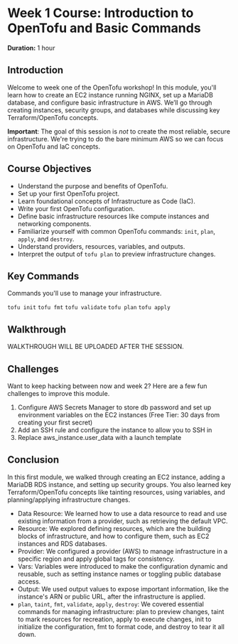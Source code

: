 # Week 1 Course: Introduction to OpenTofu and Basic Commands

**Duration:** 1 hour


## Introduction

Welcome to week one of the OpenTofu workshop! In this module, you'll learn how to create an EC2 instance running NGINX, set up a MariaDB database, and configure basic infrastructure in AWS. We’ll go through creating instances, security groups, and databases while discussing key Terraform/OpenTofu concepts.

**Important**: The goal of this session is _not_ to create the most reliable, secure infrastructure. We're trying to do the bare minimum AWS so we can focus on OpenTofu and IaC concepts.

## Course Objectives

- Understand the purpose and benefits of OpenTofu.
- Set up your first OpenTofu project.
- Learn foundational concepts of Infrastructure as Code (IaC).
- Write your first OpenTofu configuration.
- Define basic infrastructure resources like compute instances and networking components.
- Familiarize yourself with common OpenTofu commands: `init`, `plan`, `apply`, and `destroy`.
- Understand providers, resources, variables, and outputs.
- Interpret the output of `tofu plan` to preview infrastructure changes.

## Key Commands

Commands you'll use to manage your infrastructure.

`tofu init`
`tofu fmt`
`tofu validate`
`tofu plan`
`tofu apply`

## Walkthrough

WALKTHROUGH WILL BE UPLOADED AFTER THE SESSION.

## Challenges

Want to keep hacking between now and week 2? Here are a few fun challenges to improve this module.

1. Configure AWS Secrets Manager to store db password and set up environment variables on the EC2 instances (Free Tier: 30 days from creating your first secret)
2. Add an SSH rule and configure the instance to allow you to SSH in
3. Replace aws_instance.user_data with a launch template

## Conclusion

In this first module, we walked through creating an EC2 instance, adding a MariaDB RDS instance, and setting up security groups. You also learned key Terraform/OpenTofu concepts like tainting resources, using variables, and planning/applying infrastructure changes.

* Data Resource: We learned how to use a data resource to read and use existing information from a provider, such as retrieving the default VPC.
* Resource: We explored defining resources, which are the building blocks of infrastructure, and how to configure them, such as EC2 instances and RDS databases.
* Provider: We configured a provider (AWS) to manage infrastructure in a specific region and apply global tags for consistency.
* Vars: Variables were introduced to make the configuration dynamic and reusable, such as setting instance names or toggling public database access.
* Output: We used output values to expose important information, like the instance's ARN or public URL, after the infrastructure is applied.
* `plan`, `taint`, `fmt`, `validate`, `apply`, `destroy`: We covered essential commands for managing infrastructure: plan to preview changes, taint to mark resources for recreation, apply to execute changes, init to initialize the configuration, fmt to format code, and destroy to tear it all down.
